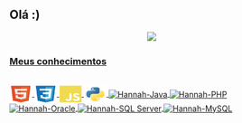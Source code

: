 ## Olá :)

<div align="center">
  <a href="https://github.com/hnnhlima">
  <img height="180em" src="https://github-readme-stats.vercel.app/api?username=hnnhlima&show_icons=true&theme=dark&include_all_commits=true&count_private=true"/>
</div>
  
### Meus conhecimentos
  
<div style="display: inline_block"><br>
  <img align="center" alt="Hannah-HTML" height="30" width="40" src="https://raw.githubusercontent.com/devicons/devicon/master/icons/html5/html5-original.svg">
  <img align="center" alt="Hannah-CSS" height="30" width="40" src="https://raw.githubusercontent.com/devicons/devicon/master/icons/css3/css3-original.svg">
  <img align="center" alt="Hannah-Js" height="30" width="40" src="https://raw.githubusercontent.com/devicons/devicon/master/icons/javascript/javascript-plain.svg">
  <img align="center" alt="Hannah-Python" height="30" width="40" src="https://raw.githubusercontent.com/devicons/devicon/master/icons/python/python-original.svg">
  <img align="center" alt="Hannah-Java" height="30" width="40" src="https://cdn.jsdelivr.net/gh/devicons/devicon/icons/java/java-original.svg">
  <img align="center" alt="Hannah-PHP" height="30" width="40" src="https://cdn.jsdelivr.net/gh/devicons/devicon/icons/php/php-original.svg">
  <img align="center" alt="Hannah-Oracle" height="30" width="40" src="https://cdn.jsdelivr.net/gh/devicons/devicon/icons/oracle/oracle-original.svg">
  <img align="center" alt="Hannah-SQL Server" height="30" width="40" src="https://cdn.jsdelivr.net/gh/devicons/devicon/icons/microsoftsqlserver/microsoftsqlserver-plain.svg">
  <img align="center" alt="Hannah-MySQL" height="30" width="40" src="https://cdn.jsdelivr.net/gh/devicons/devicon/icons/mysql/mysql-plain.svg">
</div>
